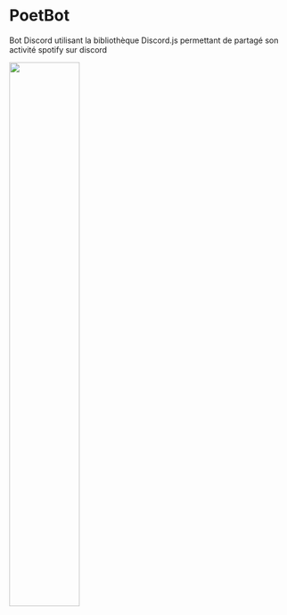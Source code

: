 # PoetBot

Bot Discord utilisant la bibliothèque Discord.js permettant de partagé son activité spotify sur discord

<img src="https://github.com/LePangolin/PoetBot/assets/91209500/6671380e-de9e-4746-8155-8cf799bbda11" style="width:50%;"/>
